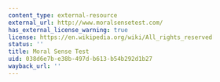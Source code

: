 ```yaml
---
content_type: external-resource
external_url: http://www.moralsensetest.com/
has_external_license_warning: true
license: https://en.wikipedia.org/wiki/All_rights_reserved
status: ''
title: Moral Sense Test
uid: 038d6e7b-e38b-497d-b613-b54b292d1b27
wayback_url: ''
---
```

